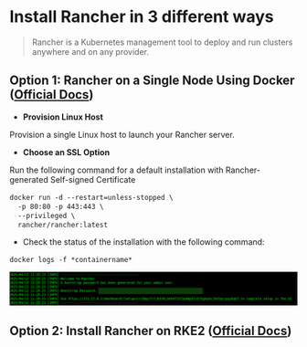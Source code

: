 <!--<img src="https://ranchermanager.docs.rancher.com/img/rancher-logo-horiz-color.svg" width="150" height="150">-->

# Install Rancher in 3 different ways
> Rancher is a Kubernetes management tool to deploy and run clusters anywhere and on any provider.

## Option 1: Rancher on a Single Node Using Docker ([Official Docs](https://ranchermanager.docs.rancher.com/getting-started/installation-and-upgrade/other-installation-methods/rancher-on-a-single-node-with-docker))
- **Provision Linux Host**

Provision a single Linux host to launch your Rancher server.
- **Choose an SSL Option**

Run the following command for a default installation with Rancher-generated Self-signed Certificate
```
docker run -d --restart=unless-stopped \
  -p 80:80 -p 443:443 \
  --privileged \
  rancher/rancher:latest
```
- Check the status of the installation with the following command: 

```
docker logs -f *containername*
```

![image](./screenshots/image.png)

## Option 2: Install Rancher on RKE2 ([Official Docs](https://ranchermanager.docs.rancher.com/getting-started/installation-and-upgrade/other-installation-methods/rancher-on-a-single-node-with-docker))